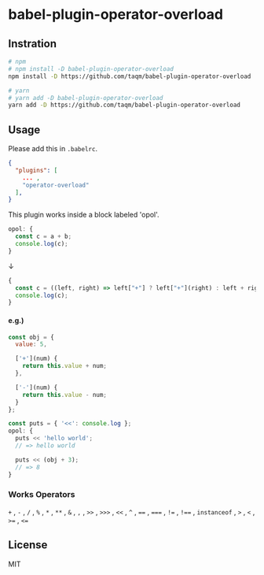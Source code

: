 # babel-plugin-operator-overload

## Instration
```sh
# npm
# npm install -D babel-plugin-operator-overload
npm install -D https://github.com/taqm/babel-plugin-operator-overload

# yarn
# yarn add -D babel-plugin-operator-overload
yarn add -D https://github.com/taqm/babel-plugin-operator-overload
```

## Usage

Please add this in `.babelrc`.
```json
{
  "plugins": [
    ... ,
    "operator-overload"
  ],
}
```

This plugin works inside a block labeled 'opol'.

```js
opol: {
  const c = a + b;
  console.log(c);
}
```

↓

```js
{
  const c = ((left, right) => left["+"] ? left["+"](right) : left + right)(a, b);
  console.log(c);
}
```


#### e.g.)
```js
const obj = {
  value: 5,

  ['+'](num) {
    return this.value + num;
  },

  ['-'](num) {
    return this.value - num;
  }
};

const puts = { '<<': console.log };
opol: {
  puts << 'hello world';
  // => hello world

  puts << (obj + 3);
  // => 8
}
```

### Works Operators
`+` , `-` , `/` , `%` , `*` , `**` , `&` , `,` , `>>` , `>>>` , `<<` , `^` , `==` , `===` , `!=` , `!==` , `instanceof` , `>` , `<` , `>=` , `<=`

## License
MIT
